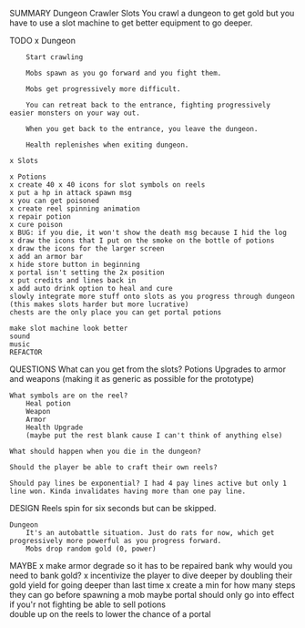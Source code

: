 SUMMARY
    Dungeon Crawler Slots 
        You crawl a dungeon to get gold but you have to use a slot machine to get better equipment to go deeper.

TODO
    x Dungeon

        Start crawling

        Mobs spawn as you go forward and you fight them.

        Mobs get progressively more difficult.

        You can retreat back to the entrance, fighting progressively easier monsters on your way out.

        When you get back to the entrance, you leave the dungeon.

        Health replenishes when exiting dungeon.

    x Slots

    x Potions
    x create 40 x 40 icons for slot symbols on reels
    x put a hp in attack spawn msg
    x you can get poisoned    
    x create reel spinning animation
    x repair potion
    x cure poison
    x BUG: if you die, it won't show the death msg because I hid the log
    x draw the icons that I put on the smoke on the bottle of potions
    x draw the icons for the larger screen
    x add an armor bar
    x hide store button in beginning
    x portal isn't setting the 2x position
    x put credits and lines back in
    x add auto drink option to heal and cure
    slowly integrate more stuff onto slots as you progress through dungeon (this makes slots harder but more lucrative)
    chests are the only place you can get portal potions
    
    make slot machine look better
    sound
    music
    REFACTOR


QUESTIONS
    What can you get from the slots?
        Potions
        Upgrades to armor and weapons (making it as generic as possible for the prototype)

    What symbols are on the reel?
        Heal potion
        Weapon
        Armor
        Health Upgrade        
        (maybe put the rest blank cause I can't think of anything else)

    What should happen when you die in the dungeon?

    Should the player be able to craft their own reels?

    Should pay lines be exponential? I had 4 pay lines active but only 1 line won. Kinda invalidates having more than one pay line.



DESIGN
    Reels spin for six seconds but can be skipped.

    Dungeon
        It's an autobattle situation. Just do rats for now, which get progressively more powerful as you progress forward.
        Mobs drop random gold (0, power)
MAYBE
    x make armor degrade so it has to be repaired
    bank
        why would you need to bank gold?
    x incentivize the player to dive deeper by doubling their gold yield for going deeper than last time
    x create a min for how many steps they can go before spawning a mob
    maybe portal should only go into effect if you'r not fighting
    be able to sell potions        
    double up on the reels to lower the chance of a portal 